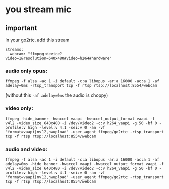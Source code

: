 # you stream mic

## important

In your go2rtc, add this stream

```
streams:
  webcam: "ffmpeg:device?video=1&resolution=640x480#video=h264#hardware"
```

### audio only opus:

```
ffmpeg -f alsa -ac 1 -i default -c:a libopus -ar:a 16000 -ac:a 1 -af adelay=0ms -rtsp_transport tcp -f rtsp rtsp://localhost:8554/webcam
```

(without this `-af adelay=0ms` the audio is choppy)

### video only:

```
ffmpeg -hide_banner -hwaccel vaapi -hwaccel_output_format vaapi -f v4l2 -video_size 640x480 -i /dev/video2 -c:v h264_vaapi -g 50 -bf 0 -profile:v high -level:v 4.1 -sei:v 0 -an -vf "format=vaapi|nv12,hwupload" -user_agent ffmpeg/go2rtc -rtsp_transport tcp -f rtsp rtsp://localhost:8554/webcam
```

### audio and video:

```
ffmpeg -f alsa -ac 1 -i default -c:a libopus -ar:a 16000 -ac:a 1 -af adelay=0ms -hide_banner -hwaccel vaapi -hwaccel_output_format vaapi -f v4l2 -video_size 640x480 -i /dev/video2 -c:v h264_vaapi -g 50 -bf 0 -profile:v high -level:v 4.1 -sei:v 0 -an -vf "format=vaapi|nv12,hwupload" -user_agent ffmpeg/go2rtc -rtsp_transport tcp -f rtsp rtsp://localhost:8554/webcam
```
